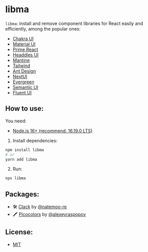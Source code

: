 # libma

`libma`: install and remove component libraries for React easily and efficiently, among the popular ones:
- [Chakra UI](https://chakra-ui.com/)
- [Material UI](https://mui.com/)
- [Prime React](https://primereact.org/)
- [Headdles UI](https://headlessui.com/)
- [Mantine](https://mantine.dev/)
- [Tailwind](https://tailwindcss.com/)
- [Ant Design](https://ant.design/)
- [NextUI](https://nextui.org/)
- [Evergreen](https://evergreen.segment.com/)
- [Semantic UI](https://semantic-ui.com/)
- [Fluent UI](https://developer.microsoft.com/en-us/fluentui#/)

## How to use:

You need:

- [Node.js 16+ (recommend: 16.19.0 LTS)](https://nodejs.org/en/)

1. Install dependencies:

```bash
npm install libma
# or
yarn add libma
```

2. Run:

```bash
npx libma
```
## Packages:

- 🛠 [Clack](https://github.com/natemoo-re/clack) by [@natemoo-re](https://github.com/natemoo-re)
- 🖍 [Picocolors](https://github.com/alexeyraspopov/picocolors) by [@alexeyraspopov](https://github.com/alexeyraspopov)

## License:
- [MIT](https://github.com/Eibeel/libma/blob/master/LICENSE)